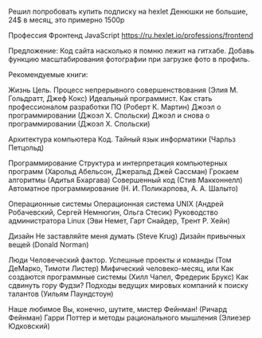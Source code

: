 Решил попробовать купить подписку на hexlet
Денюшки не большие, 24$ в месяц, это примерно 1500р

Профессия Фронтенд JavaScript
https://ru.hexlet.io/professions/frontend

Предложение:
Код сайта насколько я помню лежит на гитхабе.
Добавь функцию масштабирования фотографии при загрузке
фото в профиль.

Рекомендуемые книги:

Жизнь
    Цель. Процесс непрерывного совершенствования (Элия М. Гольдратт, Джеф Кокс)
    Идеальный программист. Как стать профессионалом разработки ПО (Роберт К. Мартин)
    Джоэл о программировании (Джоэл Х. Спольски)
    Джоэл и снова о программировании (Джоэл Х. Спольски)

Архитектура компьютера
    Код. Тайный язык информатики (Чарльз Петцольд)

Программирование
    Структура и интерпретация компьютерных программ (Харольд Абельсон, Джеральд Джей Сассман)
    Грокаем алгоритмы (Адитья Бхаргава)
    Совершенный код (Стив Макконнелл)
    Автоматное программирование (Н. И. Поликарпова, А. А. Шалыто)

Операционные системы
    Операционная система UNIX (Андрей Робачевский, Сергей Немнюгин, Ольга Стесик)
    Руководство администратора Linux (Эви Немет, Гарт Снайдер, Трент Р. Хейн)

Дизайн
    Не заставляйте меня думать (Steve Krug)
    Дизайн привычных вещей (Donald Norman)

Люди
    Человеческий фактор. Успешные проекты и команды (Том ДеМарко, Тимоти Листер)
    Мифический человеко-месяц, или Как создаются программные системы (Хилл Чапел, Фредерик Брукс)
    Как сдвинуть гору Фудзи? Подходы ведущих мировых компаний к поиску талантов (Уильям Паундстоун)

Наше любимое
    Вы, конечно, шутите, мистер Фейнман! (Ричард Фейнман)
    Гарри Поттер и методы рационального мышления (Элиезер Юдковский)
